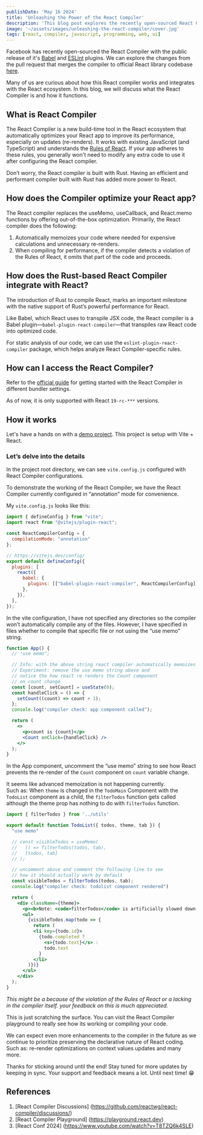 ```yaml
---
publishDate: 'May 16 2024'
title: 'Unleashing the Power of the React Compiler'
description: 'This blog post explores the recently open-sourced React Compiler, discussing its functionality, optimization capabilities, and integration with the React ecosystem, and how to use it to enhance the performance of your React applications.'
image: '~/assets/images/unleashing-the-react-compiler/cover.jpg'
tags: [react, compiler, javascript, programming, web, ui]
---
```


Facebook has recently open-sourced the React Compiler with the public release of it's [Babel](https://www.npmjs.com/package/babel-plugin-react-compiler) and [ESLint](https://www.npmjs.com/package/eslint-plugin-react-compiler) plugins. We can explore the changes from the pull request that merges the compiler to official React library codebase [here](https://github.com/facebook/react/pull/29061).

Many of us are curious about how this React compiler works and integrates with the React ecosystem. In this blog, we will discuss what the React Compiler is and how it functions.

## What is React Compiler

The React Compiler is a new build-time tool in the React ecosystem that automatically optimizes your React app to improve its performance, especially on updates (re-renders). It works with existing JavaScript (and TypeScript) and understands the [Rules of React](https://react.dev/reference/rules). If your app adheres to these rules, you generally won't need to modify any extra code to use it after configuring the React compiler.

Don’t worry, the React compiler is built with Rust. Having an efficient and performant compiler built with Rust has added more power to React.

## How does the Compiler optimize your React app?

The React compiler replaces the useMemo, useCallback, and React.memo functions by offering out-of-the-box optimization. Primarily, the React compiler does the following:

1. Automatically memoizes your code where needed for expensive calculations and unnecessary re-renders.
2. When compiling for performance, if the compiler detects a violation of the Rules of React, it omits that part of the code and proceeds.

## How does the Rust-based React Compiler integrate with React?

The introduction of Rust to compile React, marks an important milestone with the native support of Rust’s powerful performance for React. 

Like Babel, which React uses to transpile JSX code, the React compiler is a Babel plugin—`babel-plugin-react-compiler`—that transpiles raw React code into optimized code.

For static analysis of our code, we can use the `eslint-plugin-react-compiler` package, which helps analyze React Compiler-specific rules.

## How can I access the React Compiler?

Refer to the [official guide](https://react.dev/learn/react-compiler#usage-with-babel) for getting started with the React Compiler in different bundler settings.

As of now, it is only supported with React `19-rc-***` versions.

## How it works

Let's have a hands on with a [demo project](https://github.com/subashcs/react-compiler-demo). This project is setup with Vite + React. 

### Let’s delve into the details

In the project root directory, we can see `vite.config.js` configured with React Compiler configurations.

To demonstrate the working of the React Compiler, we have the React Compiler currently configured in  “annotation” mode for convenience.

My `vite.config.js` looks like this:

```jsx
import { defineConfig } from "vite";
import react from "@vitejs/plugin-react";

const ReactCompilerConfig = {
  compilationMode: "annotation"
};

// https://vitejs.dev/config/
export default defineConfig({
  plugins: [
    react({
      babel: {
        plugins: [["babel-plugin-react-compiler", ReactCompilerConfig]],
      },
    }),
  ],
});
```

In the vite configuration, I have not specified any directories so the compiler won’t automatically compile any of the files. However, I have specified in files whether to compile that specific file or not using the “use memo” string.

```jsx
function App() {
  // "use memo";  

  // Info: with the above string react compiler automatically memoizes callbacks and data
  // Experiment: remove the use memo string above and 
  // notice the how react re renders the Count component 
  // on count change
  const [count, setCount] = useState(0);
  const handleClick = () => {
    setCount((count) => count + 1);
  };
  console.log("compiler check: app component called");

  return (
    <>
      <p>count is {count}</p>
      <Count onClick={handleClick} />
    </>
  );
}
```

In the App component, uncomment the “use memo” string to see how React prevents the re-render of the `Count` component on `count` variable change.

It seems like advanced memoization is not happening currently.  
Such as: When `theme` is changed in the `TodoMain` Component with the `TodoList` component as a child,  the `filterTodos` function gets called although the theme prop has nothing to do with `filterTodos` function.

```jsx
import { filterTodos } from '../utils'

export default function TodoList({ todos, theme, tab }) {
  "use memo"

  // const visibleTodos = useMemo(
  //   () => filterTodos(todos, tab),
  //   [todos, tab]
  // );

  // uncomment above and comment the following line to see  
  // how it should actually work by default
  const visibleTodos = filterTodos(todos, tab);
  console.log("compiler check: todolist component rendered")

  return (
    <div className={theme}>
      <p><b>Note: <code>filterTodos</code> is artificially slowed down!</b></p>
      <ul>
        {visibleTodos.map(todo => {
          return (
          <li key={todo.id}>
            {todo.completed ?
              <s>{todo.text}</s> :
              todo.text
            }
          </li>
        )})}
      </ul>
    </div>
  );
}

```

*This might be a because of the violation of the Rules of React or a lacking in the compiler itself.  your feedback on this is much appreciated.*

This is just scratching the surface. You can visit the React Compiler playground to really see how its working or compiling your code. 

We can expect even more enhancements to the compiler in the future as we continue to prioritize preserving the declarative nature of React coding. Such as: re-render optimizations on context values updates and many more. 

Thanks for sticking around until the end! Stay tuned for more updates by keeping in sync. Your support and feedback means a lot. Until next time! 😁

## References

1. [React Compiler Discussions] (https://github.com/reactwg/react-compiler/discussions/)
2. [React Compiler Playground] (https://playground.react.dev)
3. [React Conf 2024] (https://www.youtube.com/watch?v=T8TZQ6k4SLE) 

